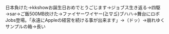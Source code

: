 日本負けた→kkshowお誕生日おめでとうごじます→ジョブス生き返る→四駆→sar→ご飯500MB炊けた→ファイヤーワイヤー(≧∇≦)ブハハ→舞台にロボJobs登場。「永遠にAppleの経営を続ける事が出来ます」→（ドッ）→崩れゆくサンプルの箱→長い

